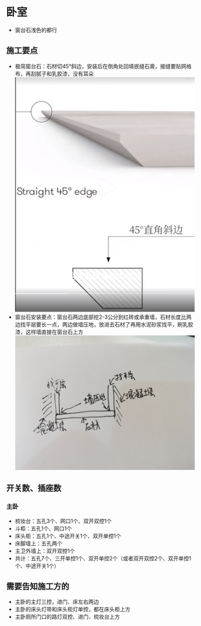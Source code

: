 # 卧室

* 窗台石浅色的都行

## 施工要点

* 极简窗台石：石材切45°斜边，安装后在倒角处回填嵌缝石膏，接缝要贴网格布，再刮腻子和乳胶漆，没有耳朵
![](./img/窗台石做法.jpg)
* 窗台石安装要点：窗台石两边底部挖2-3公分到红砖或承重墙，石材长度比两边找平层要长一点，两边做墙压地，放进去石材了再用水泥砂浆找平，刷乳胶漆，这样墙直接在窗台石上方
![](./img/窗台石安装.jpg)

## 开关数、插座数

### 主卧

* 梳妆台：五孔3个、网口1个、双开双控1个
* 斗柜：五孔1个、网口1个
* 床头柜：五孔1个、中途开关1个、双开单控1个
* 床脚墙上：五孔两个
* 主卫外墙上：双开双控1个
* 共计：五孔7个、三开单控1个、双开单控2个（或者双开双控2个、双开单控1个、中途开关1个）

## 需要告知施工方的

* 主卧的主灯三控，进门、床左右两边
* 主卧的床头灯带和床头柜灯单控，都在床头柜上方
* 主卧厕所门口的路灯双控、进门、梳妆台上方